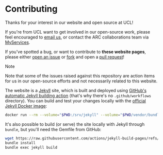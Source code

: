 # Contributing

Thanks for your interest in our website and open source at UCL!

If you're from UCL want to get involved in our open-source work, please feel encouraged to [email us], or contact the ARC collaborations team via [MyServices].

If you've spotted a bug, or want to contribute to **these website pages**, please either [open an issue] or [fork] and open a [pull request]!

> [!NOTE]
> Note that some of the issues raised against this repository are action items for us in our open-source efforts and not necessarily related to this website.

The website is a [Jekyll] site, which is built and deployed using [GitHub's automatic Jekyll building action](https://github.com/actions/jekyll-build-pages) (that's why there's no `.github/workflows` directory).
You can build and test your changes locally with the [official Jekyll Docker image](https://hub.docker.com/r/jekyll/jekyll):

```sh
docker run --rm --volume="$PWD:/srv/jekyll" --volume="$PWD/vendor/bundle:/usr/local/bundle" -p 4000:4000 -it jekyll/jekyll:latest jekyll serve
```

It's also possible to build (or serve) the site locally with Jekyll through `bundle`, but you'll need the Gemfile from GitHub:

```sh
wget https://raw.githubusercontent.com/actions/jekyll-build-pages/refs/heads/main/Gemfile
bundle install
bundle exec jekyll build
```

[email us]: mailto:open.source@ucl.ac.uk
[MyServices]: https://myservices.ucl.ac.uk
[open an issue]: https://github.com/UCL/open-source/issues/new
[fork]: https://docs.github.com/en/pull-requests/collaborating-with-pull-requests/working-with-forks/fork-a-repo
[pull request]: https://docs.github.com/en/pull-requests/collaborating-with-pull-requests/proposing-changes-to-your-work-with-pull-requests/about-pull-requests
[Jekyll]: https://jekyllrb.com
